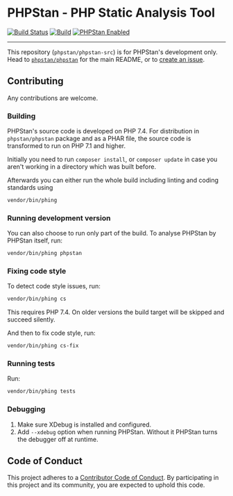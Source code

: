 # PHPStan - PHP Static Analysis Tool

[![Build Status](https://travis-ci.com/phpstan/phpstan-src.svg?branch=master)](https://travis-ci.com/phpstan/phpstan-src)
[![Build](https://github.com/phpstan/phpstan-src/workflows/Build/badge.svg)](https://github.com/phpstan/phpstan-src/actions)
[![PHPStan Enabled](https://img.shields.io/badge/PHPStan-enabled-brightgreen.svg?style=flat)](https://github.com/phpstan/phpstan)

---

This repository (`phpstan/phpstan-src`) is for PHPStan's development only. Head to [`phpstan/phpstan`](https://github.com/phpstan/phpstan) for the main README, or to [create an issue](https://github.com/phpstan/phpstan/issues/new/choose).

## Contributing

Any contributions are welcome.

### Building

PHPStan's source code is developed on PHP 7.4. For distribution in `phpstan/phpstan` package and as a PHAR file, the source code is transformed to run on PHP 7.1 and higher.

Initially you need to run `composer install`, or `composer update` in case you aren't working in a directory which was built before.

Afterwards you can either run the whole build including linting and coding standards using

```bash
vendor/bin/phing
```

### Running development version

You can also choose to run only part of the build. To analyse PHPStan by PHPStan itself, run:

```bash
vendor/bin/phing phpstan
```

### Fixing code style

To detect code style issues, run:

```bash
vendor/bin/phing cs
```

This requires PHP 7.4. On older versions the build target will be skipped and succeed silently.

And then to fix code style, run:

```bash
vendor/bin/phing cs-fix
```

### Running tests

Run:
```bash
vendor/bin/phing tests
```

### Debugging

1. Make sure XDebug is installed and configured.
2. Add `--xdebug` option when running PHPStan. Without it PHPStan turns the debugger off at runtime.

## Code of Conduct

This project adheres to a [Contributor Code of Conduct](https://github.com/phpstan/phpstan/blob/master/CODE_OF_CONDUCT.md).
By participating in this project and its community, you are expected to uphold this code.
